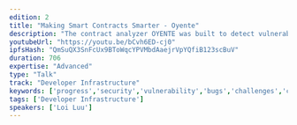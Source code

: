 ```yaml
---
edition: 2
title: "Making Smart Contracts Smarter - Oyente"
description: "The contract analyzer OYENTE was built to detect vulnerabilities in smart contracts and will soon be released as open source. This presentation will give an overview of Oyente and how it can me used to make smart contracts smarter."
youtubeUrl: "https://youtu.be/bCvh6ED-cj0"
ipfsHash: "QmSuQX3SnFcUx9BToWqcYPVMbdAaejrVpYQfiB123scBuV"
duration: 706
expertise: "Advanced"
type: "Talk"
track: "Developer Infrastructure"
keywords: ['progress','security','vulnerability','bugs','challenges','contributions','dependency']
tags: ['Developer Infrastructure']
speakers: ['Loi Luu']
---
```

